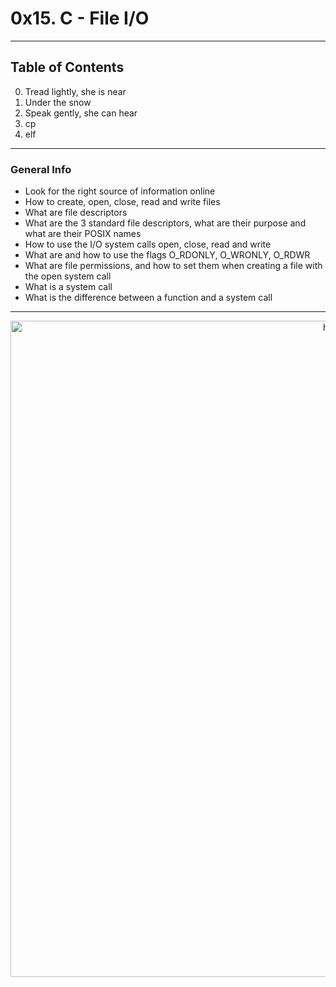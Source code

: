 # 0x15. C - File I/O
***

## Table of Contents

0. Tread lightly, she is near
1. Under the snow
2. Speak gently, she can hear
3. cp
4. elf
***

### General Info

* Look for the right source of information online
* How to create, open, close, read and write files
* What are file descriptors
* What are the 3 standard file descriptors, what are their purpose and what are their POSIX names
* How to use the I/O system calls open, close, read and write
* What are and how to use the flags O_RDONLY, O_WRONLY, O_RDWR
* What are file permissions, and how to set them when creating a file with the open system call
* What is a system call
* What is the difference between a function and a system call
***

<p align="center">
  <img src="https://www.tutorialcup.com/wp-content/uploads/2019/09/Files-I_O-in-C-Programming.jpg" width="1050" title="hover text">
</p>